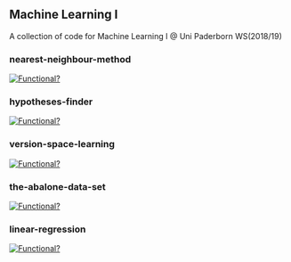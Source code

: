 ## Machine Learning I
A collection of code for Machine Learning I @ Uni Paderborn WS(2018/19)

### nearest-neighbour-method
[![Functional?](https://img.shields.io/badge/Functional%3F-yes-green.svg)](https://shields.io/)

### hypotheses-finder
[![Functional?](https://img.shields.io/badge/Functional%3F-Snippets-yellow.svg)](https://shields.io/)

### version-space-learning
[![Functional?](https://img.shields.io/badge/Functional%3F-Snippets-yellow.svg)](https://shields.io/)

### the-abalone-data-set
[![Functional?](https://img.shields.io/badge/Functional%3F-yes-green.svg)](https://shields.io/)

### linear-regression
[![Functional?](https://img.shields.io/badge/Functional%3F-Snippets-yellow.svg)](https://shields.io/)